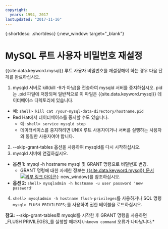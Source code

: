 ```yaml
---
copyright:
  years: 1994, 2017
lastupdated: "2017-11-16"
---
```


{:shortdesc: .shortdesc}
{:new_window: target="_blank"}

# MySQL 루트 사용자 비밀번호 재설정

{{site.data.keyword.mysql}} 루트 사용자 비밀번호를 재설정해야 하는 경우 다음 단계를 완료하십시오.

1. mysqld 서버로 kill(kill -9가 아님)을 전송하여 mysqld 서버를 중지하십시오. pid는 .pid 파일에 저장되며 일반적으로 이 파일은 {{site.data.keyword.mysql}} 데이터베이스 디렉토리에 있습니다.
  * 예: `shell> kill cat /your-mysql-data-directory/hostname.pid`
  * Red Hat에서 데이터베이스를 중지할 수도 있습니다.
    * 예: `shell> service mysqld stop`
    * 데이터베이스를 중지하려면 UNIX 루트 사용자이거나 서버를 실행하는 사용자와 동일한 사용자여야 합니다.
2. --skip-grant-tables 옵션을 사용하여 mysqld를 다시 시작하십시오.
3. mysqld 서버에 연결하십시오.
  * **옵션 1:** mysql -h hostname mysql 및 GRANT 명령으로 비밀번호 변경.
    * GRANT 명령에 대한 자세한 정보는 [{{site.data.keyword.mysql}} 문서![외부 링크 아이콘](../../icons/launch-glyph.svg "외부 링크 아이콘")](http://www.mysql.com/doc/G/R/GRANT.html){: new_window}를 참조하십시오.
  * **옵션 2:** `shell> mysqladmin -h hostname -u user password 'new password'`
4. `shell> mysqladmin -h hostname flush-privileges`를 사용하거나 SQL 명령 `mysql> FLUSH PRIVILEGES;`를 사용하여 권한 테이블을 로드하십시오.


**참고:** --skip-grant-tables로 mysqld를 시작한 후 GRANT 명령을 사용하면 _FLUSH PRIVILEGES_를 실행할 때까지 `Unknown command` 오류가 나타납니다.*
